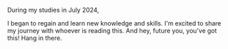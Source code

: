 During my studies in July 2024, 

I began to regain and learn new knowledge and skills. I'm excited to share my journey with whoever is reading this. And hey, future you, you've got this! Hang in there.

